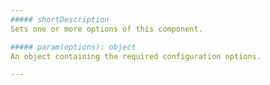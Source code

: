 ```yaml
---
##### shortDescription
Sets one or more options of this component.

##### param(options): object
An object containing the required configuration options.

---
```

